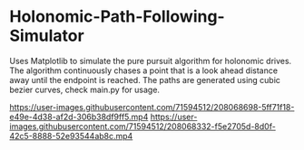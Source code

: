 # Holonomic-Path-Following-Simulator

Uses Matplotlib to simulate the pure pursuit algorithm for holonomic drives. The algorithm continuously chases a point that is a look ahead distance away until the endpoint is reached. 
The paths are generated using cubic bezier curves, check main.py for usage.



https://user-images.githubusercontent.com/71594512/208068698-5ff71f18-e49e-4d38-af2d-306b38df9ff5.mp4
https://user-images.githubusercontent.com/71594512/208068332-f5e2705d-8d0f-42c5-8888-52e93544ab8c.mp4


